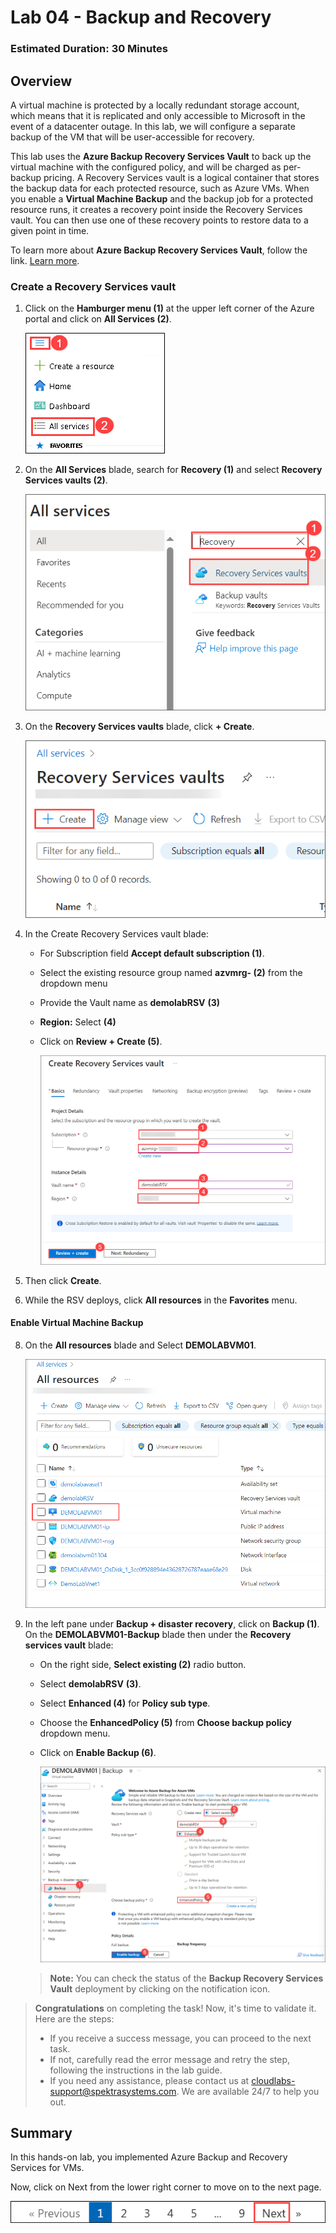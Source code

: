 ﻿# Lab 04 - Backup and Recovery

### Estimated Duration: 30 Minutes

## Overview

A virtual machine is protected by a locally redundant storage account, which means that it is replicated and only accessible to Microsoft in the event of a datacenter outage. In this lab, we will configure a separate backup of the VM that will be user-accessible for recovery.

This lab uses the **Azure Backup Recovery Services Vault** to back up the virtual machine with the configured policy, and will be charged as per-backup pricing. A Recovery Services vault is a logical container that stores the backup data for each protected resource, such as Azure VMs. When you enable a **Virtual Machine Backup** and the backup job for a protected resource runs, it creates a recovery point inside the Recovery Services vault. You can then use one of these recovery points to restore data to a given point in time.

To learn more about **Azure Backup Recovery Services Vault**, follow the link. [Learn more](https://docs.microsoft.com/en-us/azure/backup/backup-azure-arm-vms). 

### Create a Recovery Services vault

 1. Click on the **Hamburger menu (1)** at the upper left corner of the Azure portal and click on **All Services (2)**.

    ![](../instructions/images/Monitor-01.png)
 
 4. On the **All Services** blade, search for <copy> **Recovery (1)** </copy> and select **Recovery Services vaults (2)**.

     ![](../instructions/images/lab3-image1.png)
    
 5. On the **Recovery Services vaults** blade, click **+ Create**.

    ![](../instructions/images/lab3-image2.png)
 
 6. In the Create Recovery Services vault blade:
 
     - For Subscription field **Accept default subscription (1)**.
 
     - Select the existing resource group named **azvmrg-<inject key="Deployment ID" enableCopy="false"/> (2)** from the dropdown menu
 
     - Provide the Vault name as <copy>**demolabRSV**</copy> **(3)**
 
     - **Region:** Select **<inject key="Region" enableCopy="false"/>** **(4)**
 
     - Click on **Review + Create (5)**.
  
         ![](../instructions/images/lab3-image3.png)

7. Then click **Create**.

8. While the RSV deploys, click **All resources** in the **Favorites** menu.

#### **Enable Virtual Machine Backup**

8. On the **All resources** blade and Select **DEMOLABVM01**.

   ![](../instructions/images/lab3-image4.png)

10. In the left pane under **Backup + disaster recovery**, click on **Backup (1)**. On the **DEMOLABVM01-Backup** blade then under the **Recovery services vault** blade:

    - On the right side, **Select existing (2)** radio button.

    - Select <copy>**demolabRSV**</copy> **(3)**.
   
    - Select **Enhanced (4)** for **Policy sub type**.

    - Choose the **EnhancedPolicy (5)** from **Choose backup policy** dropdown menu.
    
    - Click on **Enable Backup (6)**.
   
      ![](../instructions/images/avm19.png)

    > **Note:** You can check the status of the **Backup Recovery Services Vault** deployment by clicking on the notification icon.

<validation step="3495a2e1-cc3c-4a87-ae1a-de01e30cba0d" />

> **Congratulations** on completing the task! Now, it's time to validate it. Here are the steps:
> - If you receive a success message, you can proceed to the next task.
> - If not, carefully read the error message and retry the step, following the instructions in the lab guide. 
> - If you need any assistance, please contact us at cloudlabs-support@spektrasystems.com. We are available 24/7 to help you out.
     
## Summary

In this hands-on lab, you implemented Azure Backup and Recovery Services for VMs.

Now, click on Next from the lower right corner to move on to the next page.

   ![Launch Azure Portal](../instructions/images/avm-18.png)
